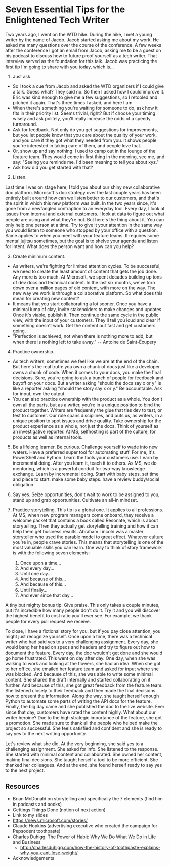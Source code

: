 
# Seven Essential Tips for the Enlightened Tech Writer

Two years ago, I went on the WTD hike. During the hike, I met a young writer by the name of Jacob. Jacob started asking me about my work. He asked me many questions over the course of the conference. A few weeks after the conference I got an email from Jacob, asking me to be a guest on his podcast to discuss how to future proof yourself as a tech writer. That interview served as the foundation for this talk. Jacob was practicing the first tip I'm going to share with you today, which is...

1. Just ask.

* So I took a cue from Jacob and asked the WTD organizers if I could give a talk. Guess what? They said no. So then I asked how I could improve it. Eric was kind enough to give me a few suggestions, so I retooled and pitched it again. That's three times I asked, and here I am.
* When there's something you're waiting for someone to do, ask how it fits in their priority list. Seems trivial, right? But if choose your timing wisely and ask politely, you'll really increase the odds of a speedy turnaround.
* Ask for feedback. Not only do you get suggestions for improvements, but you let people know that you care about the quality of your work, and you care if they got what they needed from you. It shows people you're interested in taking care of them, and people love that.
* Or, show up and say nothing: I used to camp out in the lounge of the feature team. They would come in first thing in the morning, see me, and say: "Seeing you reminds me, I'd been meaning to tell you about xyz."
* Ask how did you get started with that?

2. Listen.

Last time I was on stage here, I told you about our shiny new collaborative doc platform. Microsoft's doc strategy over the last couple years has been entirely built around how can we listen better to our customers, and that's the spirit in which this new platform was built. In the two years since, it's gone from a newfangled contraption to an everyday tool. Every day, I look at issues from internal and external customers. I look at data to figure out what people are using and what they're not. But here's the thing about it. You can only help one person at a time. Try to give it your attention in the same way you would listen to someone who stopped by your office with a question. Same applies to when you meet with your feature teams. It requires some mental jujitsu sometimes, but the goal is to shelve your agenda and listen for intent. What does the person want and how can you help?

3. Create minimum content.

* As writers, we're fighting for limited attention cycles. To be successful, we need to create the least amount of content that gets the job done. Any more is too much. At Microsoft, we spent decades building up tons of dev docs and technical content. In the last six months, we've torn down over a million pages of old content, with more on the way. The new way we work is through a collaborative platform. So what does this mean for creating new content?
* It means that you start collaborating a lot sooner. Once you have a minimal lump of clay, invite stakeholders to make changes and updates. Once it's viable, publish it. Then continue the same cycle in the public view, with the input of your customers. They'll tell you loud and clear if something doesn't work. Get the content out fast and get customers going.
* "Perfection is achieved, not when there is nothing more to add, but when there is nothing left to take away." -- Antoine de Saint-Exupery

4. Practice ownership.

* As tech writers, sometimes we feel like we are at the end of the chain. But here's the real truth: you own a chunk of docs just like a developer owns a chunk of code. When it comes to your docs, you make the final decisions.  Sure, you're going to ask a bunch of people for feedback and buyoff on your docs. But a writer asking "should the docs say x or y" is like a reporter asking "should the story say x or y." Be accountable. Ask for input, own the output.
* You can also practice ownership with the product as a whole. You don't own all the parts, but as a writer, you're in a unique position to bind the product together. Writers are frequently the glue that ties dev to test, or test to customer. Our role spans disciplines, and puts us, as writers, in a unique position to spot issues and drive quality. Take ownership for the product experience as a whole, not just the docs. Think of yourself as an investigative reporter. At MS, selfhosting is part of the culture, for products as well as internal tools.

5. Be a lifelong learner. Be curious. Challenge yourself to wade into new waters. Have a preferred super tool for automating stuff.  For me, it's PowerShell and Python. Learn the tools your customers use. Learn by incremental doing. After you learn it, teach it to others. As MS, we do mentoring, which is a powerful conduit for two-way knowledge exchange.  Learn by incremental doing. Start with baby steps. set time and place to start. make some baby steps. have a review buddy/social obligation.

6. Say yes. Seize opportunities, don't wait to work to be assigned to you, stand up and grab opportunities. Cultivate an all-in mindset.

7. Practice storytelling. This tip is a global one. It applies to all professions. At MS, when new program managers come onboard, they receive a welcome packet that contains a book called Resonate, which is about storytelling. Then they actually get storytelling training and how it can help them get business results. Abraham Lincoln was a master storyteller who used the parable model to great effect. Whatever culture you're in, people crave stories. This means that storytelling is one of the most valuable skills you can learn. <!--introduce where this came from?-->One way to think of story framework is with the following seven elements:
    1. Once upon a time...
    2. And every day...
    3. Until one day...
    4. And because of this...
    5. And because of this...
    6. Until finally...
    7. And ever since that day...

A tiny but mighty bonus tip: Give praise. This only takes a couple minutes, but it's incredible how many people don't do it. Try it and you will discover the highest benefit to cost ratio you'll ever see. For example, we thank people for every pull request we receive.

To close, I have a fictional story for you, but if you pay close attention, you might just recognize yourself. Once upon a time, there was a technical writer who had said yes to a very challenging assignment. Every day, she would bang her head on specs and headers and try to figure out how to document the feature. Every day, the doc wouldn't get done and she would go home frustrated. This went on day after day. One day, when she was walking to work and looking at the flowers, she had an idea. When she got to her office, she emailed her feature team and asked for input where she was blocked. And because of this, she was able to write some minimal content. She shared the draft internally and started collaborating on it further. And because of this, she got great feedback from the feature team. She listened closely to their feedback and then made the final decisions how to present the information. Along the way, she taught herself enough Python to automate some parts of writing the API docs for the feature. Finally, the big day came and she published the doc to the live website. Ever since that day, customers have rated the content highly. What about our writer heroine? Due to the high strategic importance of the feature, she got a promotion. She made sure to thank all the people who helped make the project so successful. She feels satisfied and confident and she is ready to say yes to the next writing opportunity.

Let's review what she did. At the very beginning, she said yes to a challenging assignment. She asked for info. She listened to the response. She started with minimal content and collaborated. She owned her content, making final decisions. She taught herself a tool to be more efficient. She thanked her colleagues. And at the end, she found herself ready to say yes to the next project.
<!--need a step-by-step circular diagram here-->

<!--have T do art for each page, and consider paying for the art-->

## Resources

* Brian McDonald on storytelling and specifically the 7 elements (find him in podcasts and books)
* Gettings Things Done (notion of next action)
* Link to my slides
* https://news.microsoft.com/stories/
* Claude Hopkins (advertising executive who created the campaign for Pepsodent toothpaste)
* Charles Duhigg: The Power of Habit: Why We Do What We Do in Life and Business
    * http://charlesduhigg.com/how-the-history-of-toothpaste-explains-why-you-cant-lose-weight/
* Acknowledgements

<!-- listen for intent
add more "we at MS do x"

When you tell a story, start with appropriate context.
How many times has someone started telling you something and not provided the context? Or come into your office and started in the middle of the problem?
Think of Apple commercials that showed you how to use the iPhone. Ad as tutorial! Then they put up a web page with links to the apps shown. Think of Claude Hopkins, who created the demand for toothpaste.
Define the problem. Things were going great, and then... you hit this problem. Here's how to use our product to solve your problem! Just use the following steps.
When you speak with authenticity, you build brand trust and create a more human experience.
Tell your story on social media.

5. Corollary: own your product.

In this talk, I'll give you seven essential tips that will help you become a more effective tech writer. These are core principles that have guided me during almost two decades in the business.
At the end, I'll toss in a tiny but mighty bonus tip, and then I'll tell you a story. Ready? Here we go.
-->
